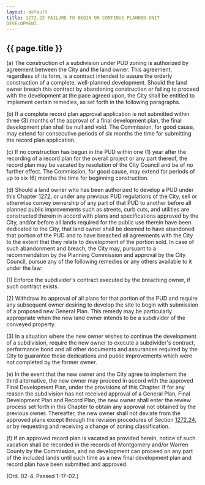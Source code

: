 ```yaml
---
layout: default 
title: 1272.23 FAILURE TO BEGIN OR CONTINUE PLANNED UNIT
DEVELOPMENT.
---
```


{{ page.title }}
----------------

​(a) The construction of a subdivision under PUD zoning is authorized by
agreement between the City and the land owner. This agreement,
regardless of its form, is a contract intended to assure the orderly
construction of a complete, well-planned development. Should the land
owner breach this contract by abandoning construction or failing to
proceed with the development at the pace agreed upon, the City shall be
entitled to implement certain remedies, as set forth in the following
paragraphs.

​(b) If a complete record plan approval application is not submitted
within three (3) months of the approval of a final development plan, the
final development plan shall be null and void. The Commission, for good
cause, may extend for consecutive periods of six months the time for
submitting the record plan application.

​(c) If no construction has begun in the PUD within one (1) year after
the recording of a record plan for the overall project or any part
thereof, the record plan may be vacated by resolution of the City
Council and be of no further effect. The Commission, for good cause, may
extend for periods of up to six (6) months the time for beginning
construction.

​(d) Should a land owner who has been authorized to develop a PUD under
this Chapter [1272](53182510.html), or under any previous PUD
regulations of the City, sell or otherwise convey ownership of any part
of that PUD to another before all planned public improvements such as
streets, curb cuts, and utilities are constructed therein in accord with
plans and specifications approved by the City, and/or before all lands
required for the public use therein have been dedicated to the City,
that land owner shall be deemed to have abandoned that portion of the
PUD and to have breached all agreements with the City to the extent that
they relate to development of the portion sold. In case of such
abandonment and breach, the City may, pursuant to a recommendation by
the Planning Commission and approval by the City Council, pursue any of
the following remedies or any others available to it under the law:

​(1) Enforce the subdivider's contract executed by the breaching owner,
if such contract exists.

​(2) Withdraw its approval of all plans for that portion of the PUD and
require any subsequent owner desiring to develop the site to begin with
submission of a proposed new General Plan. This remedy may be
particularly appropriate when the new land owner intends to be a
subdivider of the conveyed property.

​(3) In a situation where the new owner wishes to continue the
development of a subdivision, require the new owner to execute a
subdivider's contract, performance bond and all other documents and
assurances required by the City to guarantee those dedications and
public improvements which were not completed by the former owner.

​(e) In the event that the new owner and the City agree to implement the
third alternative, the new owner may proceed in accord with the approved
Final Development Plan, under the provisions of this Chapter. If for any
reason the subdivision has not received approval of a General Plan,
Final Development Plan and Record Plan, the new owner shall enter the
review process set forth in this Chapter to obtain any approval not
obtained by the previous owner. Thereafter, the new owner shall not
deviate from the approved plans except through the revision procedures
of Section [1272.24](544ee2ac.html), or by requesting and receiving a
change of zoning classification.

​(f) If an approved record plan is vacated as provided herein, notice of
such vacation shall be recorded in the records of Montgomery and/or
Warren County by the Commission, and no development can proceed on any
part of the included lands until such time as a new final development
plan and record plan have been submitted and approved.

(Ord. 02-4. Passed 1-17-02.)
